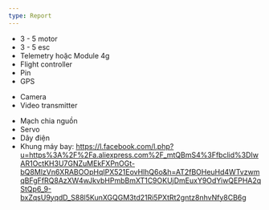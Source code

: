 ```yaml
---
type: Report
---
```

- 3 - 5 motor 
- 3 - 5 esc 
- Telemetry hoặc Module 4g
- Flight controller 
- Pin 
- GPS
* Camera
* Video transmitter
- Mạch chia nguồn 
- Servo 
- Dây điện
- Khung máy bay: https://l.facebook.com/l.php?u=https%3A%2F%2Fa.aliexpress.com%2F_mtQBmS4%3Ffbclid%3DIwAR1OctKH3U7GNZuMEkFXPnOGt-bQ8MlzVn6XRABOOpHqIPX521EovHlhQ6o&h=AT2fBOHeuHd4WTvzwmqBFgFfRQ8AzXW4wJkvbHPmbBmXT1C9OKUjDmEuxY9OdYiwQEPHA2qStQp6_9-bxZqsU9yqdD_S88l5KunXGQGM3td21Ri5PXtRt2gntz8nhvNfy8CB6g
